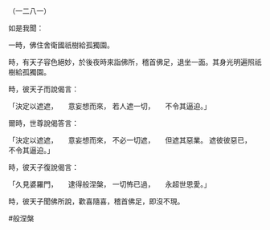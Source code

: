 （一二八一）

如是我聞：

一時，佛住舍衛國祇樹給孤獨園。

時，有天子容色絕妙，於後夜時來詣佛所，稽首佛足，退坐一面。其身光明遍照祇樹給孤獨園。

時，彼天子而說偈言：

「決定以遮遮，　　意妄想而來，
若人遮一切，　　不令其逼迫。」

爾時，世尊說偈答言：

「決定以遮遮，　　意妄想而來，
不必一切遮，　　但遮其惡業。
遮彼彼惡已，　　不令其逼迫。」

時，彼天子復說偈言：

「久見婆羅門，　　逮得般涅槃，
一切怖已過，　　永超世恩愛。」

時，彼天子聞佛所說，歡喜隨喜，稽首佛足，即沒不現。



#般涅槃
